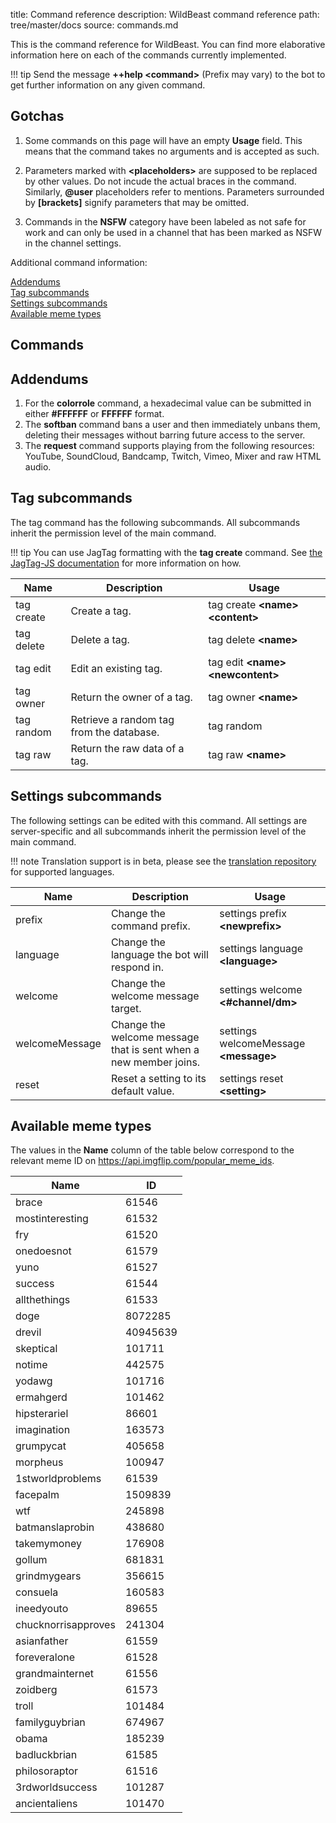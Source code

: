 title: Command reference
description: WildBeast command reference
path: tree/master/docs
source: commands.md

This is the command reference for WildBeast. You can find more elaborative information here on each of the commands currently implemented.

!!! tip
    Send the message **++help <command\>** (Prefix may vary) to the bot to get further information on any given command.

## Gotchas

1. Some commands on this page will have an empty **Usage** field. This means that the command takes no arguments and is accepted as such.

2. Parameters marked with **<placeholders\>** are supposed to be replaced by other values. Do not incude the actual braces in the command. Similarly, **@user** placeholders refer to mentions. Parameters surrounded by **[brackets]** signify parameters that may be omitted.

3. Commands in the **NSFW** category have been labeled as not safe for work and can only be used in a channel that has been marked as NSFW in the channel settings.

Additional command information:

[Addendums](#addendums)<br>
[Tag subcommands](#tag-subcommands)<br>
[Settings subcommands](#settings-subcommands)<br>
[Available meme types](#available-meme-types)

## Commands

<div id="commands-table"></div>

## Addendums

1. For the **colorrole** command, a hexadecimal value can be submitted in either **#FFFFFF** or **FFFFFF** format.
2. The **softban** command bans a user and then immediately unbans them, deleting their messages without barring future access to the server.
3. The **request** command supports playing from the following resources: YouTube, SoundCloud, Bandcamp, Twitch, Vimeo, Mixer and raw HTML audio.

## Tag subcommands

The tag command has the following subcommands. All subcommands inherit the permission level of the main command.

!!! tip
    You can use JagTag formatting with the **tag create** command. See [the JagTag-JS documentation](https://thesharks.github.io/JagTag-JS/users/intro) for more information on how.

| Name | Description | Usage |
| ---- | ----------- | ----- |
| tag create | Create a tag. | tag create **<name\>** **<content\>** |
| tag delete | Delete a tag. | tag delete **<name\>** |
| tag edit | Edit an existing tag. | tag edit **<name\>** **<newcontent\>** |
| tag owner | Return the owner of a tag. | tag owner **<name\>** |
| tag random | Retrieve a random tag from the database. | tag random |
| tag raw | Return the raw data of a tag. | tag raw **<name\>** |

## Settings subcommands

The following settings can be edited with this command. All settings are server-specific and all subcommands inherit the permission level of the main command.

!!! note
    Translation support is in beta, please see the [translation repository](https://github.com/TheSharks/WildBeast/WildBeast-Translations) for supported languages.

| Name | Description | Usage |
| ---- | ----------- | ----- |
| prefix | Change the command prefix. | settings prefix **<newprefix\>** |
| language | Change the language the bot will respond in. | settings language **<language\>** |
| welcome | Change the welcome message target. | settings welcome **<#channel/dm\>** |
| welcomeMessage | Change the welcome message that is sent when a new member joins. | settings welcomeMessage **<message\>** |
| reset | Reset a setting to its default value. | settings reset **<setting\>** |

## Available meme types

The values in the **Name** column of the table below correspond to the relevant meme ID on https://api.imgflip.com/popular_meme_ids.

| Name | ID |
| ---- | -- |
| brace | 61546 |
| mostinteresting | 61532 |
| fry | 61520 |
| onedoesnot | 61579 |
| yuno | 61527 |
| success | 61544
| allthethings | 61533 |
| doge | 8072285 |
| drevil | 40945639 |
| skeptical | 101711 |
| notime | 442575 |
| yodawg | 101716 |
| ermahgerd | 101462 |
| hipsterariel | 86601 |
| imagination | 163573 |
| grumpycat | 405658 |
| morpheus | 100947 |
| 1stworldproblems | 61539 |
| facepalm | 1509839 |
| wtf | 245898 |
| batmanslaprobin | 438680 |
| takemymoney | 176908 |
| gollum | 681831 |
| grindmygears | 356615 |
| consuela | 160583 |
| ineedyouto | 89655 |
| chucknorrisapproves | 241304 |
| asianfather | 61559 |
| foreveralone | 61528 |
| grandmainternet | 61556 |
| zoidberg | 61573 |
| troll | 101484 |
| familyguybrian | 674967 |
| obama | 185239 |
| badluckbrian | 61585 |
| philosoraptor | 61516 |
| 3rdworldsuccess | 101287 |
| ancientaliens | 101470 |
